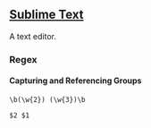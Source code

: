 ## [Sublime Text](https://www.sublimetext.com/)

A text editor.  

### Regex

#### Capturing and Referencing Groups

```
\b(\w{2}) (\w{3})\b

$2 $1
```